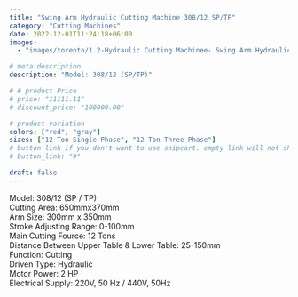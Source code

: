 ```yaml
---
title: "Swing Arm Hydraulic Cutting Machine 308/12 SP/TP"
category: "Cutting Machines"
date: 2022-12-01T11:24:18+06:00
images:
  - "images/torento/1.2-Hydraulic Cutting Machinee- Swing Arm Hydraulic 12Ton Cutting Machine-Model-308-12 SP.png"

# meta description
description: "Model: 308/12 (SP/TP)"

# # product Price
# price: "11111.11"
# discount_price: "100000.00"

# product variation
colors: ["red", "gray"]
sizes: ["12 Ton Single Phase", "12 Ton Three Phase"]
# button link if you don't want to use snipcart. empty link will not show button
# button_link: "#"

draft: false
---
```

Model: 308/12 (SP / TP)<br>
Cutting Area: 650mmx370mm<br>
Arm Size: 300mm x 350mm<br>
Stroke Adjusting Range: 0-100mm<br>
Main Cutting Fource: 12 Tons<br>
Distance Between Upper Table & Lower Table: 25-150mm<br>
Function: Cutting<br>
Driven Type: Hydraulic<br>
Motor Power: 2 HP<br>
Electrical Supply: 220V, 50 Hz / 440V, 50Hz